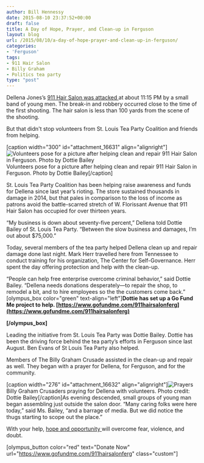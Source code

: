 ```yaml
---
author: Bill Hennessy
date: 2015-08-10 23:37:52+00:00
draft: false
title: A Day of Hope, Prayer, and Clean-up in Ferguson
layout: blog
url: /2015/08/10/a-day-of-hope-prayer-and-clean-up-in-ferguson/
categories:
- 'Ferguson'
tags:
- 911 Hair Salon
- Billy Graham
- Politics tea party
type: "post"
---
```


Dellena Jones’s [911 Hair Salon was attacked ](https://hennessysview.com/2015/08/10/911-beauty-salon-targeted-by-looters-please-help/)at about 11:15 PM by a small band of young men. The break-in and robbery occurred close to the time of the first shooting. The hair salon is less than 100 yards from the scene of the shooting.

But that didn't stop volunteers from St. Louis Tea Party Coalition and friends from helping.

[caption width="300" id="attachment_16631" align="alignright"]![Volunteers pose for a picture after helping clean and repair 911 Hair Salon in Ferguson. Photo by Dottie Bailey](https://hennessysview.com/wp-content/uploads/2015/08/IMG_33301-300x250.jpg)
Volunteers pose for a picture after helping clean and repair 911 Hair Salon in Ferguson. Photo by Dottie Bailey[/caption]

St. Louis Tea Party Coalition has been helping raise awareness and funds for Dellena since last year’s rioting. The store sustained thousands in damage in 2014, but that pales in comparison to the loss of income as patrons avoid the battle-scarred stretch of W. Florissant Avenue that 911 Hair Salon has occupied for over thirteen years.

“My business is down about seventy-five percent,” Dellena told Dottie Bailey of St. Louis Tea Party. “Between the slow business and damages, I’m out about $75,000.”

Today, several members of the tea party helped Dellena clean up and repair damage done last night. Mark Herr travelled here from Tennessee to conduct training for his organization, The Center for Self-Governance. Herr spent the day offering protection and help with the clean-up.

“People can help free enterprise overcome criminal behavior,” said Dottie Bailey. “Dellena needs donations desperately—to repair the shop, to remodel a bit, and to hire employees so the the customers come back.”
[olympus_box color="green" text-align="left"]**Dottie has set up a Go Fund Me project to help.  [https://www.gofundme.com/911hairsalonferg](https://www.gofundme.com/911hairsalonferg)**

**[/olympus_box]**

Leading the initiative from St. Louis Tea Party was Dottie Bailey. Dottie has been the driving force behind the tea party’s efforts in Ferguson since last August. Ben Evans of St Louis Tea Party also helped.

Members of The Billy Graham Crusade assisted in the clean-up and repair as well. They began with a prayer for Dellena, for Ferguson, and for the community.

[caption width="276" id="attachment_16632" align="alignright"]![Prayers](https://hennessysview.com/wp-content/uploads/2015/08/IMG_3332.JPG-276x300.jpg)
Billy Graham Crusaders praying for Dellena with volunteers. Photo credit: Dottie Bailey[/caption]As evening descended, small groups of young man began assembling just outside the salon door. “Many caring folks were here today,” said Ms. Bailey, “and a barrage of media. But we did notice the thugs starting to scope out the place.”

With your help, [hope and opportunity ](https://hennessysview.com/2015/08/09/why-bother/)will overcome fear, violence, and doubt.





[olympus_button color="red" text="Donate Now" url="https://www.gofundme.com/911hairsalonferg" class="custom"]


